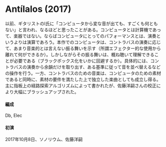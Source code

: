 # Antílalos (2017)

以前、ギタリストのI氏に「コンピュータから変な音が出ても、すごくも何ともない」と言われ、なるほどと思ったことがある。コンピュータとは計算機であって、楽器ではない。ならばコンピュータにとってのパフォーマンスとは、演奏というよりは演算であろう。本作でのコンピュータは、コントラバスの演奏に応じて、あまり音楽的とは言えない振る舞いを示す（所謂エフェクター的な使用から離れて何ができるか）。しかしながらその振る舞いは、概ね聴いて理解できることが必要である（ブラックボックス化をいかに回避するか）。具体的には、コントラバスの演奏から余韻だけを取り出す、ある基準に従って音を並べ替えるなどの操作を行う。一方、コントラバスのための音楽は、コンピュータのための素材であると同時に、素材の要件を満たした上で独立した楽曲としても成立し得る。主に指板上の経路探索アルゴリズムによって書かれたが、佐藤洋嗣さんの校正により大幅にブラッシュアップされた。

#### 編成
Db, Elec

#### 初演
2017年10月8日、ソノリウム、佐藤洋嗣
